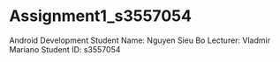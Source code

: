 # Assignment1_s3557054
Android Development
Student Name: Nguyen Sieu Bo
Lecturer: Vladmir Mariano
Student ID: s3557054
